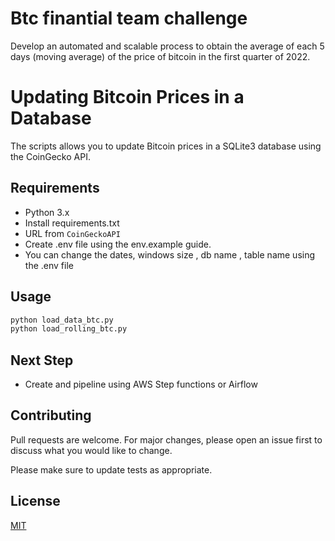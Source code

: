 # Btc finantial team challenge

Develop an automated and scalable process to obtain the average of each 5
days (moving average) of the price of bitcoin in the first quarter of 2022.


# Updating Bitcoin Prices in a Database

The scripts allows you to update Bitcoin prices in a SQLite3 database using the CoinGecko API.

## Requirements

- Python 3.x
- Install requirements.txt
- URL from  `CoinGeckoAPI`
- Create .env file using the env.example guide.
- You can change the dates, windows size , db name , table name using the .env file
## Usage

```python
python load_data_btc.py
python load_rolling_btc.py
```

## Next Step
- Create and pipeline using AWS Step functions or Airflow
## Contributing

Pull requests are welcome. For major changes, please open an issue first
to discuss what you would like to change.

Please make sure to update tests as appropriate.

## License

[MIT](https://choosealicense.com/licenses/mit/)